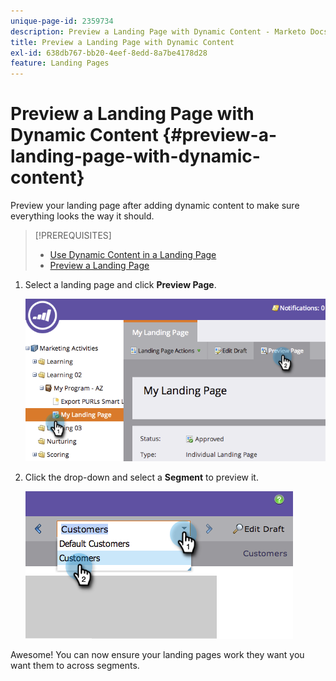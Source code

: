 ```yaml
---
unique-page-id: 2359734
description: Preview a Landing Page with Dynamic Content - Marketo Docs - Product Documentation
title: Preview a Landing Page with Dynamic Content
exl-id: 638db767-bb20-4eef-8edd-8a7be4178d28
feature: Landing Pages
---
```

# Preview a Landing Page with Dynamic Content {#preview-a-landing-page-with-dynamic-content}

Preview your landing page after adding dynamic content to make sure everything looks the way it should.

>[!PREREQUISITES]
>
>* [Use Dynamic Content in a Landing Page](/help/marketo/product-docs/demand-generation/landing-pages/personalizing-landing-pages/use-dynamic-content-in-a-landing-page.md)
>* [Preview a Landing Page](/help/marketo/product-docs/demand-generation/landing-pages/landing-page-actions/preview-a-landing-page.md)

1. Select a landing page and click **Preview Page**.

   ![](assets/image2014-9-17-16-3a9-3a55.png)

1. Click the drop-down and select a **Segment** to preview it.

   ![](assets/image2014-9-25-15-3a34-3a40.png)

Awesome! You can now ensure your landing pages work they want you want them to across segments.
